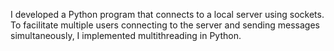 I developed a Python program that connects to a local server using sockets. To facilitate multiple users connecting to the server and sending messages simultaneously, I implemented multithreading in Python.
